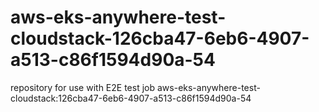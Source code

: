 # aws-eks-anywhere-test-cloudstack-126cba47-6eb6-4907-a513-c86f1594d90a-54
repository for use with E2E test job aws-eks-anywhere-test-cloudstack:126cba47-6eb6-4907-a513-c86f1594d90a-54
